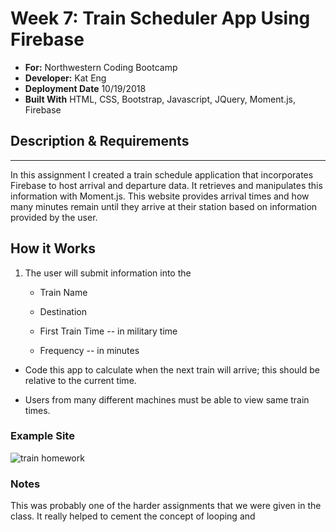 # Week 7: Train Scheduler App Using Firebase
- **For:** Northwestern Coding Bootcamp
- **Developer:** Kat Eng
- **Deployment Date** 10/19/2018
- **Built With** HTML, CSS, Bootstrap, Javascript, JQuery, Moment.js, Firebase


## Description & Requirements
---
In this assignment I created a train schedule application that incorporates Firebase to host arrival and departure data.  It retrieves and manipulates this information with Moment.js. This website provides arrival times and how many minutes remain until they arrive at their station based on information provided by the user.


## How it Works
1. The user will submit information into the  
    
    * Train Name
    
    * Destination 
    
    * First Train Time -- in military time
    
    * Frequency -- in minutes
  
  * Code this app to calculate when the next train will arrive; this should be relative to the current time.
  
  * Users from many different machines must be able to view same train times.
 

### Example Site

![train homework](Train_Time_Image.png)


        
### Notes

This was probably one of the harder assignments that we were given in the class. It really helped to cement the concept of looping and 










